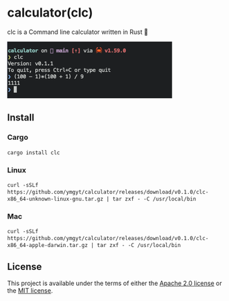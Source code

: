 # calculator(clc)

clc is a Command line calculator written in Rust 🦀

![Terminal SS 1](.assets/terminal_1.png)

## Install

### Cargo

```shell
cargo install clc
```

### Linux

```shell
curl -sSLf https://github.com/ymgyt/calculator/releases/download/v0.1.0/clc-x86_64-unknown-linux-gnu.tar.gz | tar zxf - -C /usr/local/bin
```

### Mac

```shell
curl -sSLf https://github.com/ymgyt/calculator/releases/download/v0.1.0/clc-x86_64-apple-darwin.tar.gz | tar zxf - -C /usr/local/bin
```

## License

This project is available under the terms of either the [Apache 2.0 license](LICENSE-APACHE) or the [MIT license](LICENSE-MIT).
